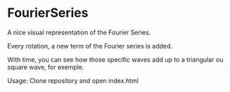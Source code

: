 # FourierSeries

A nice visual representation of the Fourier Series.

Every rotation, a new term of the Fourier series is added.

With time, you can see how those specific waves add up to a triangular ou square wave, for exemple.

Usage: Clone repository and open index.html
